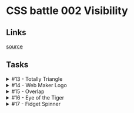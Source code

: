 # CSS battle 002 Visibility

## Links
[source](https://cssbattle.dev/battle/2)

## Tasks

<details>
  <summary>#13 - Totally Triangle</summary>

  [Task](https://cssbattle.dev/play/13)

    <p>
    <style>
      body {
        margin: 0;
        background: #0B2429
      }
      p {
        margin: -100;
        width: 200;
        height: 200;
        transform: rotate(45deg);background: #F3AC3C;
      }
    </style>

</details>

<details>
  <summary>#14 - Web Maker Logo</summary>

  [Task](https://cssbattle.dev/play/14)

    <p t1><p t2>
    <style>
      body {
        background: #F2F2B6;
      }
      p {
        margin: 0;
        height: 0;
        width: 0;
        position: absolute;
        border: solid 75px rgba(0,0,0,0);
      }
      [t1] {
        top: 85;
        left: 60;
        border-top: solid 130px #FF6D00;
        filter: drop-shadow(20px 0px #FD4602);
      }
      [t2] {
        bottom: 85;
        right: 80;
        border-bottom: solid 130px #FD4602;
        filter: drop-shadow(20px 0px #FF6D00);
      }
    </style>

</details>

<details>
  <summary>#15 - Overlap</summary>

  [Task](https://cssbattle.dev/play/15)

    <p>
    <style>
      * {
        margin: 0px;
        background: #09042A;
      }
      p {
        position: absolute;
        top: 75px;
        left: 75px;
        width: 150px;
        height: 150px;
        border-radius: 50%;
        box-shadow: 100px 0px #E78481, inset 100px 0px #7B3F61;
      }
    </style>

</details>

<details>
  <summary>#16 - Eye of the Tiger</summary>

  [Task](https://cssbattle.dev/play/16)

    <p>
    <style>
      * {
        background: #0B2429;
      }
      p {
        width: 200px;
        height: 200px;
        margin: 50px 92px;
        background: radial-gradient(#0b2429 25px,0,#f3ac3c 70px,0,#0b2429 90px,0,#998235);
        border-radius: 50% 0;
        transform: rotate(45deg);
      }
    </style>

</details>

<details>
  <summary>#17 - Fidget Spinner</summary>

      <p t><p a><p b><p c><p d>
      <style>
        * {
          background: #09042A;
          position: absolute;
        }
        p {
          width: 60px;
          height: 60px;
          background: #F5BB9C;
          border-radius: 50px;
        }
        [t] {
          height: 50px;
          top: 100px;
          left: 140px;
          background: #E78481;
          width: 100px;
        }
        [a] {
          top: 33px;
        }
        [b] {
          top: 139px;
        }
        [c] {
          left: 92px;
        }
        [d] {
          left: 212px;
        }
        [a],[b] {
          left: 152px;
          border: solid 10px #09042A;
        }
        [c],[d] {
          top: 86px;
          border: solid 10px #E78481;
          background: #09042A;
        }
      </style>

</details>

